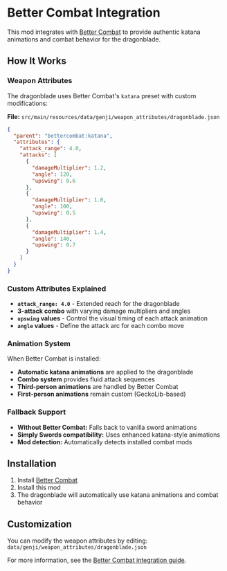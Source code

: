 # Better Combat Integration

This mod integrates with [Better Combat](https://github.com/ZsoltMolnarrr/BetterCombat) to provide authentic katana animations and combat behavior for the dragonblade.

## How It Works

### Weapon Attributes
The dragonblade uses Better Combat's `katana` preset with custom modifications:

**File:** `src/main/resources/data/genji/weapon_attributes/dragonblade.json`
```json
{
  "parent": "bettercombat:katana",
  "attributes": {
    "attack_range": 4.0,
    "attacks": [
      {
        "damageMultiplier": 1.2,
        "angle": 120,
        "upswing": 0.6
      },
      {
        "damageMultiplier": 1.0,
        "angle": 100,
        "upswing": 0.5
      },
      {
        "damageMultiplier": 1.4,
        "angle": 140,
        "upswing": 0.7
      }
    ]
  }
}
```

### Custom Attributes Explained
- **`attack_range: 4.0`** - Extended reach for the dragonblade
- **3-attack combo** with varying damage multipliers and angles
- **`upswing` values** - Control the visual timing of each attack animation
- **`angle` values** - Define the attack arc for each combo move

### Animation System
When Better Combat is installed:
- **Automatic katana animations** are applied to the dragonblade
- **Combo system** provides fluid attack sequences
- **Third-person animations** are handled by Better Combat
- **First-person animations** remain custom (GeckoLib-based)

### Fallback Support
- **Without Better Combat:** Falls back to vanilla sword animations
- **Simply Swords compatibility:** Uses enhanced katana-style animations
- **Mod detection:** Automatically detects installed combat mods

## Installation
1. Install [Better Combat](https://www.curseforge.com/minecraft/mc-mods/better-combat-by-daedelus)
2. Install this mod
3. The dragonblade will automatically use katana animations and combat behavior

## Customization
You can modify the weapon attributes by editing:
`data/genji/weapon_attributes/dragonblade.json`

For more information, see the [Better Combat integration guide](https://github.com/ZsoltMolnarrr/BetterCombat?tab=readme-ov-file#-integrate-your-mod).








